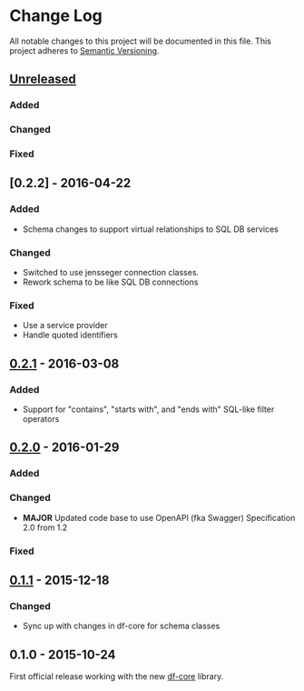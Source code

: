 # Change Log
All notable changes to this project will be documented in this file.
This project adheres to [Semantic Versioning](http://semver.org/).

## [Unreleased]
### Added

### Changed

### Fixed

## [0.2.2] - 2016-04-22
### Added
- Schema changes to support virtual relationships to SQL DB services

### Changed
- Switched to use jensseger connection classes.
- Rework schema to be like SQL DB connections

### Fixed
- Use a service provider 
- Handle quoted identifiers 

## [0.2.1] - 2016-03-08
### Added
- Support for "contains", "starts with", and "ends with" SQL-like filter operators

## [0.2.0] - 2016-01-29
### Added

### Changed
- **MAJOR** Updated code base to use OpenAPI (fka Swagger) Specification 2.0 from 1.2

### Fixed

## [0.1.1] - 2015-12-18
### Changed
- Sync up with changes in df-core for schema classes

## 0.1.0 - 2015-10-24
First official release working with the new [df-core](https://github.com/dreamfactorysoftware/df-core) library.

[Unreleased]: https://github.com/dreamfactorysoftware/df-mongodb/compare/0.2.1...HEAD
[0.2.1]: https://github.com/dreamfactorysoftware/df-mongodb/compare/0.2.0...0.2.1
[0.2.0]: https://github.com/dreamfactorysoftware/df-mongodb/compare/0.1.1...0.2.0
[0.1.1]: https://github.com/dreamfactorysoftware/df-mongodb/compare/0.1.0...0.1.1
